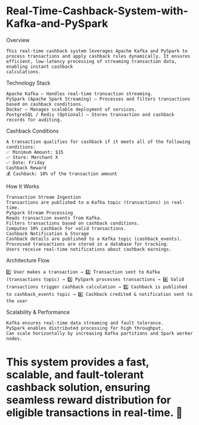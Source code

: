 # Real-Time-Cashback-System-with-Kafka-and-PySpark
Overview

    This real-time cashback system leverages Apache Kafka and PySpark to process transactions and apply cashback rules dynamically. It ensures efficient, low-latency processing of streaming transaction data, enabling instant cashback 
    calculations.


Technology Stack

    Apache Kafka – Handles real-time transaction streaming.
    PySpark (Apache Spark Streaming) – Processes and filters transactions based on cashback conditions.
    Docker – Manages scalable deployment of services.
    PostgreSQL / Redis (Optional) – Stores transaction and cashback records for auditing.
Cashback Conditions

    A transaction qualifies for cashback if it meets all of the following conditions:
    ✅ Minimum Amount: $15
    ✅ Store: Merchant X
    ✅ Date: Friday
    Cashback Reward
    💰 Cashback: 10% of the transaction amount
How It Works

    Transaction Stream Ingestion
    Transactions are published to a Kafka topic (transactions) in real-time.
    PySpark Stream Processing
    Reads transaction events from Kafka.
    Filters transactions based on cashback conditions.
    Computes 10% cashback for valid transactions.
    Cashback Notification & Storage
    Cashback details are published to a Kafka topic (cashback_events).
    Processed transactions are stored in a database for tracking.
    Users receive real-time notifications about cashback earnings.
Architecture Flow

    1️⃣ User makes a transaction → 2️⃣ Transaction sent to Kafka (transactions topic) → 3️⃣ PySpark processes transactions → 4️⃣ Valid transactions trigger cashback calculation → 5️⃣ Cashback is published to cashback_events topic → 6️⃣ Cashback credited & notification sent to the user
Scalability & Performance

    Kafka ensures real-time data streaming and fault tolerance.
    PySpark enables distributed processing for high throughput.
    Can scale horizontally by increasing Kafka partitions and Spark worker nodes.
    
# This system provides a fast, scalable, and fault-tolerant cashback solution, ensuring seamless reward distribution for eligible transactions in real-time. 🚀
